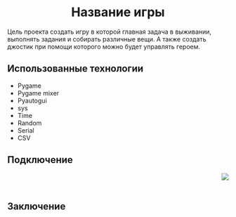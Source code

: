<h1 align="center">Название игры</h1>

Цель проекта создать игру в которой главная задача в выживании, выполнять задания и собирать различные вещи. А также создать джостик при помощи которого можно будет управлять героем.

## Использованные технологии

- Pygame
- Pygame mixer
- Pyautogui
- sys
- Time
- Random
- Serial
- CSV

## Подключение
<img align="right"  src="https://user-images.githubusercontent.com/73754515/148300707-2744ab63-a4bf-4a8a-ac25-29ea265db1a5.png">


<br><br>

## Заключение


